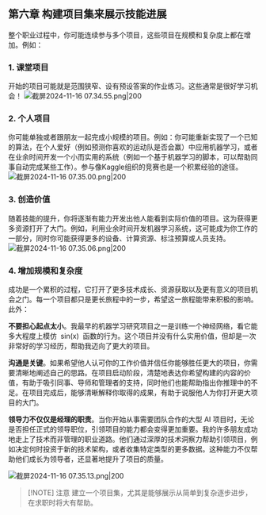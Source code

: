 ## 第六章 构建项目集来展示技能进展

整个职业过程中，你可能连续参与多个项目，这些项目在规模和复杂度上都在增加。例如：

### 1. 课堂项目
开始的项目可能就是范围狭窄、设有预设答案的作业练习。这些通常是很好学习机会！
![截屏2024-11-16 07.34.55.png|200](https://obsidian0320.oss-cn-shanghai.aliyuncs.com/obsidian-picture/%E6%88%AA%E5%B1%8F2024-11-16%2007.34.55.png)
### 2. 个人项目
你可能单独或者跟朋友一起完成小规模的项目。例如：你可能重新实现了一个已知的算法，在个人爱好（例如预测你喜欢的运动队是否会赢）中应用机器学习，或者在业余时间开发一个小而实用的系统（例如一个基于机器学习的脚本，可以帮助同事自动完成某些工作）。参与像Kaggle组织的竞赛也是一个积累经验的途径。
![截屏2024-11-16 07.35.00.png|200](https://obsidian0320.oss-cn-shanghai.aliyuncs.com/obsidian-picture/%E6%88%AA%E5%B1%8F2024-11-16%2007.35.00.png)
### 3. 创造价值
随着技能的提升，你将逐渐有能力开发出他人能看到实际价值的项目。这为获得更多资源打开了大门。例如，利用业余时间开发机器学习系统，这可能成为你工作的一部分，同时你可能获得更多的设备、计算资源、标注预算或人员支持。
![截屏2024-11-16 07.35.06.png|200](https://obsidian0320.oss-cn-shanghai.aliyuncs.com/obsidian-picture/%E6%88%AA%E5%B1%8F2024-11-16%2007.35.06.png)
### 4. 增加规模和复杂度

成功是一个累积的过程，它打开了更多技术成长、资源获取以及更有意义的项目机会之门。每一个项目都只是更长旅程中的一步，希望这一旅程能带来积极的影响。此外：

**不要担心起点太小**。我最早的机器学习研究项目之一是训练一个神经网络，看它能多大程度上模仿  sin(x)  函数的行为。这个项目并没有什么实用价值，但却是一次非常好的学习经历，帮助我迈向了更大的项目。

**沟通是关键**。如果希望他人认可你的工作价值并信任你能够胜任更大的项目，你需要清晰地阐述自己的思路。在项目启动阶段，清楚地表达你希望构建的内容的价值，有助于吸引同事、导师和管理者的支持，同时他们也能帮助指出你推理中的不足。在项目完成后，能够清晰解释你取得的成果，有助于说服他人为你打开更大项目的大门。

**领导力不仅仅是经理的职责**。当你开始从事需要团队合作的大型 AI 项目时，无论是否担任正式的领导职位，引领项目的能力都会变得更加重要。我的许多朋友成功地走上了技术而非管理的职业道路。他们通过深厚的技术洞察力帮助引领项目，例如决定何时投资于新的技术架构，或者收集特定类型的更多数据。这种能力不仅帮助他们成长为领导者，还显著地提升了项目的质量。

![截屏2024-11-16 07.35.13.png|200](https://obsidian0320.oss-cn-shanghai.aliyuncs.com/obsidian-picture/%E6%88%AA%E5%B1%8F2024-11-16%2007.35.13.png)


> [!NOTE] 注意
> 建立一个项目集，尤其是能够展示从简单到复杂逐步进步，在求职时将大有帮助。
 
 